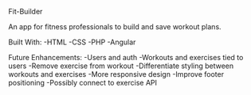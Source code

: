 Fit-Builder

An app for fitness professionals to build and save workout plans.

Built With:
-HTML
-CSS
-PHP
-Angular

Future Enhancements:
-Users and auth
-Workouts and exercises tied to users
-Remove exercise from workout
-Differentiate styling between workouts and exercises
-More responsive design
-Improve footer positioning
-Possibly connect to exercise API
